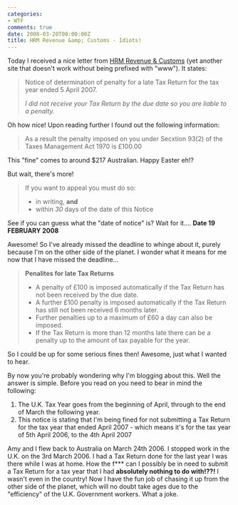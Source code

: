 ```yaml
---
categories:
- WTF
comments: true
date: 2008-03-20T00:00:00Z
title: HRM Revenue &amp; Customs - Idiots!
---
```


Today I received a nice letter from <a href="http://www.hrm.gov.uk/">HRM Revenue & Customs</a> (yet another site that doesn't work without being prefixed with "www"). It states:
<blockquote><p>Notice of determination of penalty for a late Tax Return for the tax year ended 5 April 2007.

<em>I did not receive your Tax Return by the due date so you are liable to a penalty.</em></p></blockquote>
Oh how nice! Upon reading further I found out the following information:<blockquote><p>As a result the penalty imposed on you under Secxtion 93(2) of the Taxes Management Act 1970 is &pound;100.00</p></blockquote>This "fine" comes to around $217 Australian. Happy Easter eh!?

<!--more-->

But wait, there's more!<blockquote><p>If you want to appeal you must do so:<ul><li>in writing, <strong>and</strong></li><li>within <em>30</em> days of the date of this Notice</li></ul></p></blockquote>See if you can guess what the "date of notice" is? Wait for it.... <strong>Date 19 FEBRUARY 2008</strong>

Awesome! So I've already missed the deadline to whinge about it, purely because I'm on the other side of the planet. I wonder what it means for me now that I have missed the deadline...<blockquote><p><strong>Penalites for late Tax Returns</strong>

<ul><li>A penalty of &pound;100 is imposed automatically if the Tax Return has not been received by the due date.</li><li>A further &pound;100 penalty is imposed automatically if the Tax Return has still not been received 6 months later.</li><li>Further penalties up to a maximum of &pound;60 a day can also be imposed.</li><li>If the Tax Return is more than 12 months late there can be a penalty up to the amount of tax payable for the year.</li></ul></p></blockquote>

So I could be up for some serious fines then! Awesome, just what I wanted to hear.

By now you're probably wondering why I'm blogging about this. Well the answer is simple. Before you read on you need to bear in mind the following:<ol><li>The U.K. Tax Year goes from the beginning of April, through to the end of March the following year.</li><li>This notice is stating that I'm being fined for not submitting a Tax Return for the tax year that ended April 2007 - which means it's for the tax year of 5th April 2006, to the 4th April 2007</li></ol>

Amy and I flew back to Australia on March 24th 2006. I stopped work in the U.K. on the 3rd March 2006. I had a Tax Return done for the last year I was there while I was at home. How the f*** can I possibly be in need to submit a Tax Return for a tax year that I had <strong>absolutely nothing to do with!??!</strong> I wasn't even in the country! Now I have the fun job of chasing it up from the other side of the planet, which will no doubt take ages due to the "efficiency" of the U.K. Government workers. What a joke.
